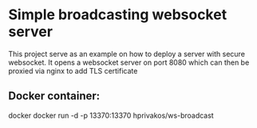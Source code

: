 # Simple broadcasting websocket server

This project serve as an example on how to deploy a server with secure websocket.
It opens a websocket server on port 8080 which can then be proxied via nginx to add TLS certificate

## Docker container:
docker docker run -d -p 13370:13370 hprivakos/ws-broadcast